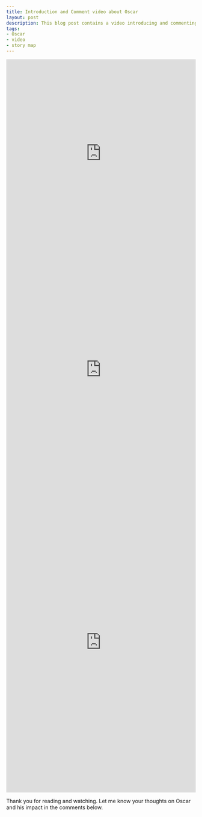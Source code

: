 ```yaml
---
title: Introduction and Comment video about Oscar
layout: post
description: This blog post contains a video introducing and commenting on Oscar, as well as a story map showcasing its history.
tags:
- Oscar
- video
- story map
---
```


<div style="width: 100%; overflow-x: hidden;">
  <iframe src="https://storymaps.arcgis.com/stories/7e448e88453b457fb855433eae88bc07" width="100%" height="500px" frameborder="0" allowfullscreen allow="geolocation"></iframe>

  <iframe src='https://cdn.knightlab.com/libs/timeline3/latest/embed/index.html?source=1B2n6Et8u7TaDUFyYU_QTZvQNmnppvyrLHioHajG6ZXs&font=Default&lang=en&initial_zoom=2&height=650' width='100%' height='650' webkitallowfullscreen mozallowfullscreen allowfullscreen frameborder='0'></iframe>

  <iframe src="https://uploads.knightlab.com/storymapjs/8f799a09719c88b5c348332d314f0c33/oscar/draft.html" frameborder="0" width="100%" height="800"></iframe>
</div>

Thank you for reading and watching. Let me know your thoughts on Oscar and his impact in the comments below.

